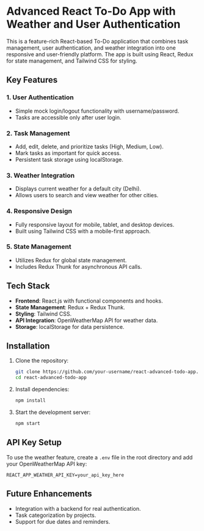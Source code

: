 # Advanced React To-Do App with Weather and User Authentication

This is a feature-rich React-based To-Do application that combines task management, user authentication, and weather integration into one responsive and user-friendly platform. The app is built using React, Redux for state management, and Tailwind CSS for styling. 

## Key Features

### 1. **User Authentication**
- Simple mock login/logout functionality with username/password.
- Tasks are accessible only after user login.

### 2. **Task Management**
- Add, edit, delete, and prioritize tasks (High, Medium, Low).
- Mark tasks as important for quick access.
- Persistent task storage using localStorage.

### 3. **Weather Integration**
- Displays current weather for a default city (Delhi).
- Allows users to search and view weather for other cities.

### 4. **Responsive Design**
- Fully responsive layout for mobile, tablet, and desktop devices.
- Built using Tailwind CSS with a mobile-first approach.

### 5. **State Management**
- Utilizes Redux for global state management.
- Includes Redux Thunk for asynchronous API calls.

## Tech Stack
- **Frontend**: React.js with functional components and hooks.
- **State Management**: Redux + Redux Thunk.
- **Styling**: Tailwind CSS.
- **API Integration**: OpenWeatherMap API for weather data.
- **Storage**: localStorage for data persistence.

## Installation
1. Clone the repository:  
   ```bash
   git clone https://github.com/your-username/react-advanced-todo-app.git
   cd react-advanced-todo-app
   ```
2. Install dependencies:  
   ```bash
   npm install
   ```
3. Start the development server:  
   ```bash
   npm start
   ```

## API Key Setup
To use the weather feature, create a `.env` file in the root directory and add your OpenWeatherMap API key:  
```
REACT_APP_WEATHER_API_KEY=your_api_key_here
```

## Future Enhancements
- Integration with a backend for real authentication.
- Task categorization by projects.
- Support for due dates and reminders.
